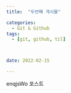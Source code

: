```yaml
---
title:  "두번째 게시물" 

categories:
  - Git & Github
tags:
  - [git, github, til]



date: 2022-02-15

---
```



enqjsWo 포스트